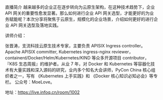 直播简介
越来越多的企业正在逐步转向为云原生架构，在这种技术趋势下，企业 API 网关的重要性愈发显著。那么如何进行企业 API 网关选型，才能更好的为业务赋能呢？本次分享将聚焦于云原生，规模化的企业场景，介绍如何更好的进行企业 API 网关选型及落地实践。

讲师介绍：

张晋涛，支流科技云原生技术专家，主要负责 APISIX Ingress controller。 Apache APISIX committer, Kubernetes ingress-nginx reviewer，containerd/Docker/Helm/Kubernetes/KIND 等众多开源项目 contributor， 『K8S 生态周报』的维护者。从业 7 年，对 Docker 和 Kubernetes 等容器化技术有大量实践和深入源码的研究，业内多个知名大会讲师，PyCon China 核心组织者之一，写有 《Kubernetes 上手实践》和 《Docker 核心知识必知必会》等专栏。 公众号：MoeLove。

地址：https://live.infoq.cn/room/1002
